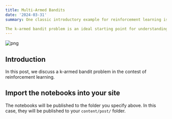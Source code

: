 ```yaml
---
title: Multi-Armed Bandits
date: '2024-03-31'
summary: One classic introductory example for reinforcement learning is the "k-armed bandit problem." In this scenario, you are faced with k different slot machines (bandits), each with an unknown probability distribution of payouts. Your objective is to maximize your cumulative reward by choosing which bandit to pull at each time step.

The k-armed bandit problem is an ideal starting point for understanding reinforcement learning due to its simplicity and ability to illustrate fundamental concepts like action-value estimation, exploration-exploitation trade-off, and the role of feedback in learning optimal behaviors. Mastering this problem lays a solid foundation for tackling more complex reinforcement learning challenges such as Markov Decision Processes (MDPs) and partially observable environments.
---
```



<!-- ```python
from IPython.core.display import Image
Image('https://www.python.org/static/community_logos/python-logo-master-v3-TM-flattened.png')
``` -->

    
![png](bookRL.png)
    

## Introduction

In this post, we discuss a k-armed bandit problem in the contest of reinforcement learning. 

## Import the notebooks into your site


The notebooks will be published to the folder you specify above. In this case, they will be published to your `content/post/` folder.

